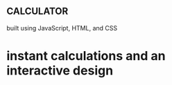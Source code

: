 ## CALCULATOR
built using JavaScript, HTML, and CSS

# instant calculations and an interactive design
